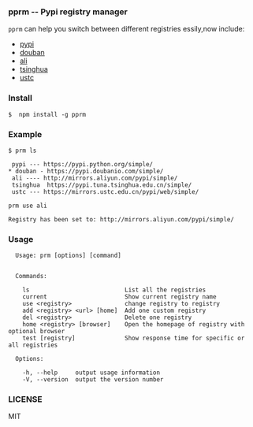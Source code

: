 ### pprm -- Pypi registry manager

`pprm` can help you switch between different registries essily,now include:

 * [pypi](https://pypi.python.org/simple/)
 * [douban](https://pypi.doubanio.com/simple/)
 * [ali](http://mirrors.aliyun.com/pypi/simple/)
 * [tsinghua](https://pypi.tuna.tsinghua.edu.cn/simple/)
 * [ustc](https://mirrors.ustc.edu.cn/pypi/web/simple/)


 ### Install

 ```
 $  npm install -g pprm
 ```

 ### Example
 ```
 $ prm ls

  pypi --- https://pypi.python.org/simple/
* douban - https://pypi.doubanio.com/simple/
  ali ---- http://mirrors.aliyun.com/pypi/simple/
  tsinghua  https://pypi.tuna.tsinghua.edu.cn/simple/
  ustc --- https://mirrors.ustc.edu.cn/pypi/web/simple/

 ```

 ```
 prm use ali

Registry has been set to: http://mirrors.aliyun.com/pypi/simple/

 ```

 ### Usage

```
  Usage: prm [options] [command]


  Commands:

    ls                           List all the registries
    current                      Show current registry name
    use <registry>               change registry to registry
    add <registry> <url> [home]  Add one custom registry
    del <registry>               Delete one registry
    home <registry> [browser]    Open the homepage of registry with optional browser
    test [registry]              Show response time for specific or all registries

  Options:

    -h, --help     output usage information
    -V, --version  output the version number

```


### LICENSE
MIT
